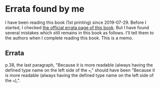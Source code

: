 # Errata found by me

I have been reading this book (1st printing) since 2019-07-29. Before I started, I checked [the official errata page of this book](http://tmplbook.com/errata2_1.html). But I have found several mistakes which still remains in this book as follows. I'll tell them to the authors when I complete reading this book. This is a memo.

## Errata

p.38, the last paragraph, "Because it is more readable (always having the defined type name on the left side of the `=`," should have been "Because it is more readable (always having the defined type name on the left side of the `=`),".